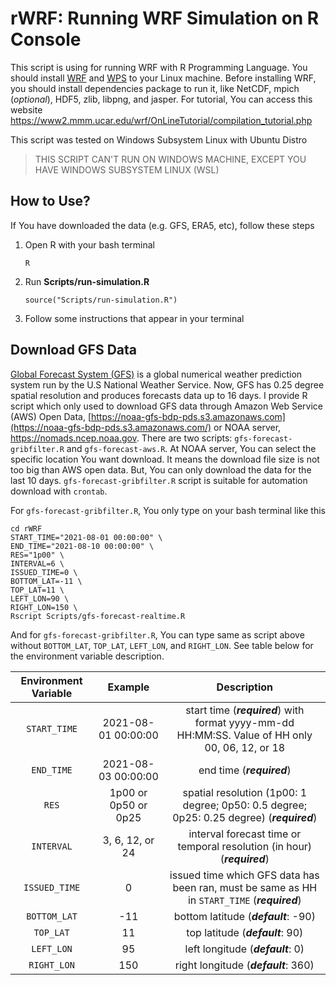 # rWRF: Running WRF Simulation on R Console

This script is using for running WRF with R Programming Language. You should install [WRF](https://github.com/wrf-model/WRF) and [WPS](https://github.com/wrf-model/WPS) to your Linux machine. Before installing WRF, you should install dependencies package to run it, like NetCDF, mpich (*optional*), HDF5, zlib, libpng, and jasper. For tutorial, You can access this website <https://www2.mmm.ucar.edu/wrf/OnLineTutorial/compilation_tutorial.php>

This script was tested on Windows Subsystem Linux with Ubuntu Distro

> THIS SCRIPT CAN'T RUN ON WINDOWS MACHINE, EXCEPT YOU HAVE WINDOWS SUBSYSTEM LINUX (WSL)

## How to Use?

If You have downloaded the data (e.g. GFS, ERA5, etc), follow these steps

1.  Open R with your bash terminal

    ```{bash}
    R
    ```

2.  Run **Scripts/run-simulation.R**

    ```{r}
    source("Scripts/run-simulation.R")
    ```

3.  Follow some instructions that appear in your terminal

## Download GFS Data

[Global Forecast System (GFS)](https://www.emc.ncep.noaa.gov/emc/pages/numerical_forecast_systems/gfs.php) is a global numerical weather prediction system run by the U.S National Weather Service. Now, GFS has 0.25 degree spatial resolution and produces forecasts data up to 16 days. I provide R script which only used to download GFS data through Amazon Web Service (AWS) Open Data, [https://noaa-gfs-bdp-pds.s3.amazonaws.com](https://noaa-gfs-bdp-pds.s3.amazonaws.com/) or NOAA server, <https://nomads.ncep.noaa.gov>. There are two scripts: `gfs-forecast-gribfilter.R` and `gfs-forecast-aws.R`. At NOAA server, You can select the specific location You want download. It means the download file size is not too big than AWS open data. But, You can only download the data for the last 10 days. `gfs-forecast-gribfilter.R` script is suitable for automation download with `crontab`.

For `gfs-forecast-gribfilter.R`, You only type on your bash terminal like this

```{bash}
cd rWRF
START_TIME="2021-08-01 00:00:00" \
END_TIME="2021-08-10 00:00:00" \
RES="1p00" \ 
INTERVAL=6 \
ISSUED_TIME=0 \
BOTTOM_LAT=-11 \
TOP_LAT=11 \
LEFT_LON=90 \
RIGHT_LON=150 \
Rscript Scripts/gfs-forecast-realtime.R
```

And for `gfs-forecast-gribfilter.R`, You can type same as script above without `BOTTOM_LAT`, `TOP_LAT`, `LEFT_LON`, and `RIGHT_LON`. See table below for the environment variable description.

| Environment Variable |       Example        |                                           Description                                           |
|:--------------------:|:--------------------:|:-----------------------------------------------------------------------------------------------:|
|     `START_TIME`     | 2021-08-01 00:00:00  | start time (***required***) with format yyyy-mm-dd HH:MM:SS. Value of HH only 00, 06, 12, or 18 |
|      `END_TIME`      | 2021-08-03 00:00:00  |                                    end time (***required***)                                    |
|        `RES`         | 1p00 or 0p50 or 0p25 |    spatial resolution (1p00: 1 degree; 0p50: 0.5 degree; 0p25: 0.25 degree) (***required***)    |
|      `INTERVAL`      |   3, 6, 12, or 24    |            interval forecast time or temporal resolution (in hour) (***required***)             |
|    `ISSUED_TIME`     |          0           |  issued time which GFS data has been ran, must be same as HH in `START_TIME` (***required***)   |
|     `BOTTOM_LAT`     |         -11          |                              bottom latitude (***default***: -90)                               |
|      `TOP_LAT`       |          11          |                                top latitude (***default***: 90)                                 |
|      `LEFT_LON`      |          95          |                                left longitude (***default***: 0)                                |
|     `RIGHT_LON`      |         150          |                              right longitude (***default***: 360)                               |
